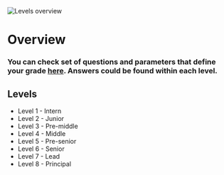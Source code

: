 ![Levels overview](https://user-images.githubusercontent.com/47868427/120173998-4866eb80-c20d-11eb-9501-18ef0b3a513a.png)

# Overview
### You can check set of questions and parameters that define your grade [here](/shared/questions.md). Answers could be found within each level.


## Levels
- Level 1 - Intern
- Level 2 - Junior
- Level 3 - Pre-middle
- Level 4 - Middle
- Level 5 - Pre-senior
- Level 6 - Senior
- Level 7 - Lead
- Level 8 - Principal
